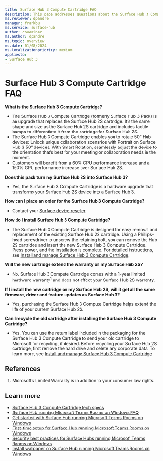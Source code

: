 ```yaml
---
title: Surface Hub 3 Compute Cartridge FAQ 
description: This page addresses questions about the Surface Hub 3 Compute Cartridge that customers can use to upgrade Surface Hub 2S devices or replace a cartridge on Surface Hub 3. 
ms.reviewer: dpandre
manager: frankbu
ms.service: surface-hub
author: coveminer
ms.author: dpandre
ms.topic: overview
ms.date: 01/08/2024
ms.localizationpriority: medium
appliesto:
- Surface Hub 3
---
```


# Surface Hub 3 Compute Cartridge FAQ

**What is the Surface Hub 3 Compute Cartridge?**

- The Surface Hub 3 Compute Cartridge (formerly Surface Hub 3 Pack) is an upgrade that replaces the Surface Hub 2S cartridge. It’s the same shape and size as the Surface Hub 2S cartridge and includes tactile bumps to differentiate it from the cartridge for Surface Hub 2S.
- The Surface Hub 3 Compute Cartridge enables you to rotate 50” Hub devices: Unlock unique collaboration scenarios with Portrait on Surface Hub 3 50” devices. With Smart Rotation, seamlessly adjust the device to the orientation that’s best for your meeting or collaboration needs in the moment.
- Customers will benefit from a 60% CPU performance increase and a 160% GPU performance increase over Surface Hub 2S.

**Does this pack turn my Surface Hub 2S into Surface Hub 3?**

- Yes, the Surface Hub 3 Compute Cartridge is a hardware upgrade that transforms your Surface Hub 2S device into a Surface Hub 3.

**How can I place an order for the Surface Hub 3 Compute Cartridge?**

- Contact your [Surface device reseller](https://www.microsoft.com/surface/business/where-to-buy-microsoft-surface#DEVICESRESELLERS).

**How do I install Surface Hub 3 Compute Cartridge?**

- The Surface Hub 3 Compute Cartridge is designed for easy removal and replacement of the existing Surface Hub 2S cartridge. Using a Phillips-head screwdriver to unscrew the retaining bolt, you can remove the Hub 2S cartridge and insert the new Surface Hub 3 Compute Cartridge. Press power, and the installation is complete. For detailed instructions, see [Install and manage Surface Hub 3 Compute Cartridge](install-manage-surface-hub-3-compute-cartridge.md).

**Will the new cartridge extend the warranty on my Surface Hub 2S?**

- No. Surface Hub 3 Compute Cartridge comes with a 1-year limited hardware warranty<sup>1</sup> and does not affect your Surface Hub 2S warranty.

**If I install the new cartridge on my Surface Hub 2S, will it get all the same firmware, driver and feature updates as Surface Hub 3?**

- Yes, purchasing the Surface Hub 3 Compute Cartridge helps extend the life of your current Surface Hub 2S.

**Can I recycle the old cartridge after installing the Surface Hub 3 Compute Cartridge?**

- Yes. You can use the return label included in the packaging for the Surface Hub 3 Compute Cartridge to send your old cartridge to Microsoft for recycling, if desired. Before recycling your Surface Hub 2S cartridge, first remove the hard drive and delete any corporate data. To learn more, see [Install and manage Surface Hub 3 Compute Cartridge](install-manage-surface-hub-3-compute-cartridge.md)

## References

1. Microsoft’s Limited Warranty is in addition to your consumer law rights.

## Learn more

- [Surface Hub 3 Compute Cartridge tech specs](surface-hub-3-compute-cartridge-techspecs.md)
- [Surface Hub running Microsoft Teams Rooms on Windows FAQ](surface-hub-3-faq.md)
- [Get started with Surface Hub running Microsoft Teams Rooms on Windows](surface-hub-3-get-started.md)
- [First-time setup for Surface Hub running Microsoft Teams Rooms on Windows](first-run-program-surface-hub-3.md)
- [Security best practices for Surface Hubs running Microsoft Teams Rooms on Windows](surface-hub-3-security.md)
- [Install wallpaper on Surface Hub running Microsoft Teams Rooms on Windows](install-wallpaper-surface-hub.md)